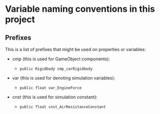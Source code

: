 # Variable naming conventions in this project

## Prefixes 

This is a list of prefixes that might be used on properties or variables:

- cmp (this is used for GameObject components): 
	- `public Rigidbody cmp_carRigidbody`

- var (this is used for denoting simulation variables):
	- `public float var_EngineForce`

- cnst (this is used for simulation constant):
	- `public float cnst_AirResistanceConstant`

